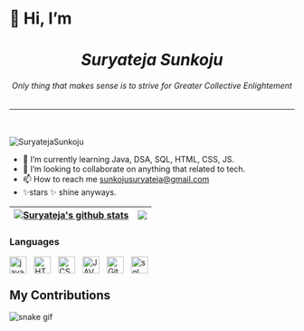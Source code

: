 <h1>👋 Hi, I’m </h1>
<!-- <p align="center"> -->
<!--   <img width="80%" alt="Hello, I'm Suryateja Sunkoju" src="https://github.com/suryatejasunkoju/suryatejasunkoju/blob/main/suryateja-logo.png"/> -->
  <h1 align="center">
    <i><b>Suryateja Sunkoju</b></i>
  </h1>
  <h6 align="center">
    <i>Only thing that makes sense is to strive for Greater Collective Enlightement</i>
  </h6>
<!-- </p> -->

---
<!--**- 👀Backend Development**-->
</br>
</br>
<span align="left"> <img src="https://komarev.com/ghpvc/?username=suryatejasunkoju&label=Profile%20views&color=0e75b6&style=flat" alt="SuryatejaSunkoju" /></span>

- 🌱 I’m currently learning Java, DSA, SQL, HTML, CSS, JS.
- 💞️ I’m looking to collaborate on anything that related to tech.
- 📫 How to reach me sunkojusuryateja@gmail.com
- ✨stars ✨ shine anyways. 
<!-- - 💬 Ask me about anything [here](https://github.com/suryatejasunkoju/suryatejasunkoju/issues) -->

| <a href="https://github.com/suryatejasunkoju/github-readme-stats"><img align="center" src="https://github-readme-stats.vercel.app/api?username=suryatejasunkoju&show_icons=true&theme=radical" alt="Suryateja's github stats" /></a> | <a href="https://github.com/suryatejasunkoju/github-readme-stats"><img align="center" src="https://github-readme-stats.vercel.app/api/top-langs/?username=SuryatejaSunkoju&layout=compact&theme=buefy&hide_border=true" /></a> |
| ------------- | ------------- |


### Languages
<img align="left" alt="java" width="30px" style="padding-right:10px;" src="https://cdn.jsdelivr.net/gh/devicons/devicon/icons/java/java-original-wordmark.svg" />
<img align="left" alt="HTML" width="30px" style="padding-right:10px;" src="https://cdn.jsdelivr.net/gh/devicons/devicon/icons/html5/html5-plain.svg" />
<img align="left" alt="CSS" width="30px" style="padding-right:10px;" src="https://cdn.jsdelivr.net/gh/devicons/devicon/icons/css3/css3-plain.svg" />
<img align="left" alt="JAVASCRIPT" width="30px" style="padding-right:10px;"  src="https://cdn.jsdelivr.net/gh/devicons/devicon/icons/javascript/javascript-plain.svg"/>
<img align="left" alt="Git" width="30px" style="padding-right:10px;" src="https://cdn.jsdelivr.net/gh/devicons/devicon/icons/git/git-plain.svg" />
<img align="left" alt="sql" width="30px" style="padding-right:10px;" src="https://cdn-icons-png.flaticon.com/512/2306/2306173.png" />
<br />

#   
## My Contributions
![snake gif](https://github.com/suryatejasunkoju/suryatejasunkoju/blob/output/github-contribution-grid-snake.svg)

